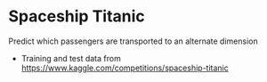 # Spaceship Titanic 
Predict which passengers are transported to an alternate dimension

* Training and test data from https://www.kaggle.com/competitions/spaceship-titanic
